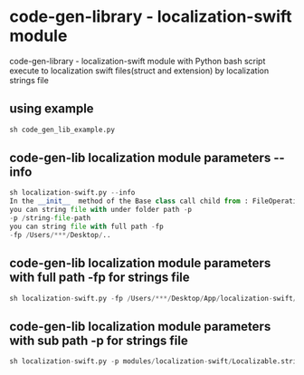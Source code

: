 # code-gen-library - localization-swift module
code-gen-library - localization-swift module with Python bash script execute to localization swift files(struct and extension) by localization strings file


## using example
```python
sh code_gen_lib_example.py
```

## code-gen-lib localization module parameters --info
```python
sh localization-swift.py --info                                            
In the __init__  method of the Base class call child from : FileOperation
you can string file with under folder path -p
-p /string-file-path
you can string file with full path -fp
-fp /Users/***/Desktop/..
```


## code-gen-lib localization module parameters with full path -fp for strings file
```python
sh localization-swift.py -fp /Users/***/Desktop/App/localization-swift/Localizable.strings
```

## code-gen-lib localization module parameters  with sub path -p for strings file
```python
sh localization-swift.py -p modules/localization-swift/Localizable.strings
```
